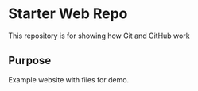 # Starter Web Repo

This repository is for showing how Git and GitHub work

## Purpose

Example website with files for demo.
